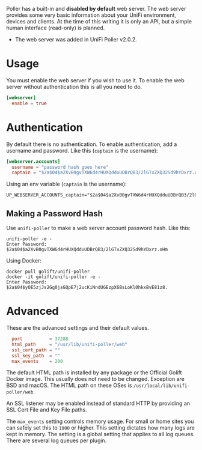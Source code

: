Poller has a built-in and **disabled by default** web server. The web server provides some very basic information
about your UniFi environment, devices and clients. At the
time of this writing it is only an API, but a simple human interface (read-only) is planned.

-   The web server was added in UniFi Poller v2.0.2.

# Usage

You must enable the web server if you wish to use it.
To enable the web server without authentication this is all
you need to do.

```toml
[webserver]
  enable = true
```

# Authentication

By default there is no authentication. To enable
authentication, add a username and password.
Like this (`captain` is the username):

```toml
[webserver.accounts]
  username = "password hash goes here"
  captain = "$2a$04$a2XvB0gvTXW6d4rHUXQdduUDBrQB3/2lGTxZXQ32Sd9hYDxrz.oHm"
```

Using an env variable (`captain` is the username):

```shell
UP_WEBSERVER_ACCOUNTS_captain="$2a$04$a2XvB0gvTXW6d4rHUXQdduUDBrQB3/2lGTxZXQ32Sd9hYDxrz.oHm"
```

## Making a Password Hash

Use `unifi-poller` to make a web server account password hash.
Like this:

```shell
unifi-poller -e -
Enter Password:
$2a$04$a2XvB0gvTXW6d4rHUXQdduUDBrQB3/2lGTxZXQ32Sd9hYDxrz.oHm
```

Using Docker:

```shell
docker pull golift/unifi-poller
docker -it golift/unifi-poller -e -
Enter Password:
$2a$04$yOE5zjJs2Gg0jsGQpE7j2ucKiNndUGEzpX6BsLoKl0hkxBvE81z8.
```

# Advanced

These are the advanced settings and their default values.

```toml
  port          = 37288
  html_path     = "/usr/lib/unifi-poller/web"
  ssl_cert_path = ""
  ssl_key_path  = ""
  max_events    = 200
```

The default HTML path is installed by any package or
the Official Golift Docker image. This usually does not
need to be changed. Exception are BSD and macOS. The HTML
path on these OSes is `/usr/local/lib/unifi-poller/web`.

An SSL listener may be enabled instead of standard HTTP
by providing an SSL Cert File and Key File paths.

The `max_events` setting controls memory usage. For small
or home sites you can safely set this to `1000` or higher.
This setting dictates how many logs are kept in memory.
The setting is a global setting that applies to all log queues.
There are several log queues per plugin.
